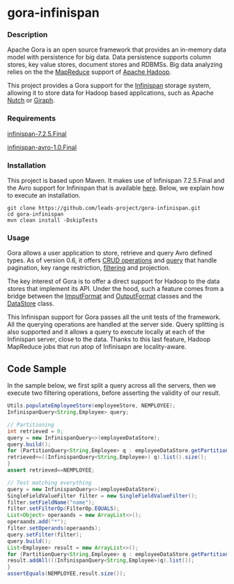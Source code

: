 # gora-infinispan

### Description 

Apache Gora is an open source framework that provides an in-memory data model with persistence for big data. Data persistence supports column stores, key value stores, document stores and RDBMSs. Big data analyzing relies on the the [MapReduce](https://en.wikipedia.org/wiki/MapReduce) support of [Apache Hadoop](https://hadoop.apache.org/).

This project provides a Gora support for the [Infinispan](http://infinispan.org) storage system, allowing it to store data for Hadoop based applications, such as Apache [Nutch](http://nutch.apache.org/) or [Giraph](http://giraph.apache.org/).

### Requirements

[infinispan-7.2.5.Final](http://infinispan.org)

[infinispan-avro-1.0.Final](https://github.com/leads-project/infinispan-avro)

### Installation 

This project is based upon Maven. It makes use of Infinispan 7.2.5.Final and the Avro support for Infinispan that is available [here](https://github.com/leads-project/infinispan-avro). Below, we explain how to execute an installation.

```
git clone https://github.com/leads-project/gora-infinispan.git
cd gora-infinispan
mvn clean install -DskipTests
```

### Usage

Gora allows a user application to store, retrieve and query Avro defined types. As of version 0.6, it offers [CRUD operations](http://gora.apache.org/current/api/apidocs-0.6/org/apache/gora/store/DataStore.html) and [query](http://gora.apache.org/current/api/apidocs-0.6/org/apache/gora/query/Query.html) that handle pagination, key range restriction, [filtering](http://gora.apache.org/current/api/apidocs-0.6/org/apache/gora/filter/Filter.html) and projection. 

The key interest of Gora is to offer a direct support for Hadoop to the data stores that implement its API. Under the hood, such a feature comes from a bridge between the [ImputFormat](http://gora.apache.org/current/api/apidocs-0.6/org/apache/gora/mapreduce/GoraInputFormat.html) and [OutputFormat](http://gora.apache.org/current/api/apidocs-0.6/org/apache/gora/mapreduce/GoraOutputFormat.html) classes and the [DataStore](http://gora.apache.org/current/api/apidocs-0.6/org/apache/gora/store/DataStore.html) class.

This Infinispan support for Gora passes all the unit tests of the framework. All the querying operations are handled at the server side. Query splitting is also supported and it allows a query to execute locally at each of the Infinispan server, close to the data. Thanks to this last feature, Hadoop MapReduce jobs that run atop of Infinisapn are locality-aware. 

## Code Sample

In the sample below, we first split a query across all the servers, then we execute two filtering operations, before asserting the validity of our result.

```java
Utils.populateEmployeeStore(employeeStore, NEMPLOYEE);
InfinispanQuery<String,Employee> query;

// Partitioning
int retrieved = 0;
query = new InfinispanQuery<>(employeeDataStore);
query.build();
for (PartitionQuery<String,Employee> q : employeeDataStore.getPartitions(query)) {
retrieved+=((InfinispanQuery<String,Employee>) q).list().size();
}
assert retrieved==NEMPLOYEE;

// Test matching everything
query = new InfinispanQuery<>(employeeDataStore);
SingleFieldValueFilter filter = new SingleFieldValueFilter();
filter.setFieldName("name");
filter.setFilterOp(FilterOp.EQUALS);
List<Object> operaands = new ArrayList<>();
operaands.add("*");
filter.setOperands(operaands);
query.setFilter(filter);
query.build();
List<Employee> result = new ArrayList<>();
for (PartitionQuery<String,Employee> q : employeeDataStore.getPartitions(query)) {
result.addAll(((InfinispanQuery<String,Employee>)q).list());
}
assertEquals(NEMPLOYEE,result.size());
```
